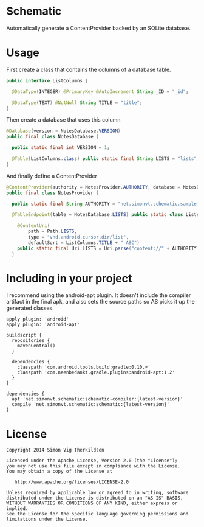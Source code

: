 Schematic
=========

Automatically generate a ContentProvider backed by an SQLite database.


Usage
=====

First create a class that contains the columns of a database table.

```java
public interface ListColumns {

  @DataType(INTEGER) @PrimaryKey @AutoIncrement String _ID = "_id";

  @DataType(TEXT) @NotNull String TITLE = "title";
}
```


Then create a database that uses this column

```java
@Database(version = NotesDatabase.VERSION)
public final class NotesDatabase {

  public static final int VERSION = 1;

  @Table(ListColumns.class) public static final String LISTS = "lists";
}
```


And finally define a ContentProvider

```java
@ContentProvider(authority = NotesProvider.AUTHORITY, database = NotesDatabase.class)
public final class NotesProvider {

  public static final String AUTHORITY = "net.simonvt.schematic.sample.NotesProvider";

  @TableEndpoint(table = NotesDatabase.LISTS) public static class Lists {

    @ContentUri(
        path = Path.LISTS,
        type = "vnd.android.cursor.dir/list",
        defaultSort = ListColumns.TITLE + " ASC")
    public static final Uri LISTS = Uri.parse("content://" + AUTHORITY + "/lists")
  }
```


Including in your project
=========================

I recommend using the android-apt plugin. It doesn't include the compiler artifact in the final apk,
and also sets the source paths so AS picks it up the generated classes.

```
apply plugin: 'android'
apply plugin: 'android-apt'

buildscript {
  repositories {
    mavenCentral()
  }

  dependencies {
    classpath 'com.android.tools.build:gradle:0.10.+'
    classpath 'com.neenbedankt.gradle.plugins:android-apt:1.2'
  }
}

dependencies {
  apt 'net.simonvt.schematic:schematic-compiler:{latest-version}'
  compile 'net.simonvt.schematic:schematic:{latest-version}'
}
```


License
=======

    Copyright 2014 Simon Vig Therkildsen

    Licensed under the Apache License, Version 2.0 (the "License");
    you may not use this file except in compliance with the License.
    You may obtain a copy of the License at

       http://www.apache.org/licenses/LICENSE-2.0

    Unless required by applicable law or agreed to in writing, software
    distributed under the License is distributed on an "AS IS" BASIS,
    WITHOUT WARRANTIES OR CONDITIONS OF ANY KIND, either express or implied.
    See the License for the specific language governing permissions and
    limitations under the License.
